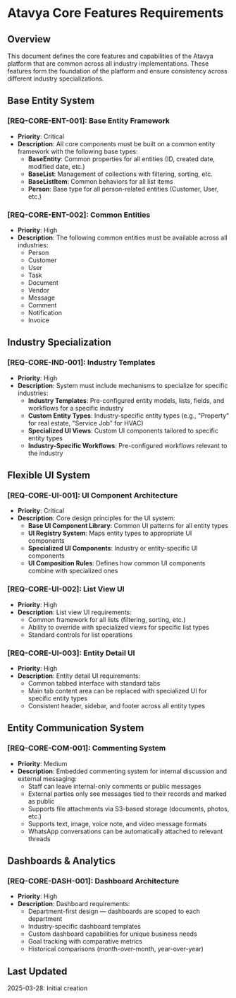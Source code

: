 # Atavya Core Features Requirements

## Overview

This document defines the core features and capabilities of the Atavya platform that are common across all industry implementations. These features form the foundation of the platform and ensure consistency across different industry specializations.

## Base Entity System

### [REQ-CORE-ENT-001]: Base Entity Framework
- **Priority**: Critical
- **Description**: All core components must be built on a common entity framework with the following base types:
  - **BaseEntity**: Common properties for all entities (ID, created date, modified date, etc.)
  - **BaseList**: Management of collections with filtering, sorting, etc.
  - **BaseListItem**: Common behaviors for all list items
  - **Person**: Base type for all person-related entities (Customer, User, etc.)

### [REQ-CORE-ENT-002]: Common Entities
- **Priority**: High
- **Description**: The following common entities must be available across all industries:
  - Person
  - Customer
  - User
  - Task
  - Document
  - Vendor
  - Message
  - Comment
  - Notification
  - Invoice

## Industry Specialization

### [REQ-CORE-IND-001]: Industry Templates
- **Priority**: High
- **Description**: System must include mechanisms to specialize for specific industries:
  - **Industry Templates**: Pre-configured entity models, lists, fields, and workflows for a specific industry
  - **Custom Entity Types**: Industry-specific entity types (e.g., "Property" for real estate, "Service Job" for HVAC)
  - **Specialized UI Views**: Custom UI components tailored to specific entity types
  - **Industry-Specific Workflows**: Pre-configured workflows relevant to the industry

## Flexible UI System

### [REQ-CORE-UI-001]: UI Component Architecture
- **Priority**: Critical
- **Description**: Core design principles for the UI system:
  - **Base UI Component Library**: Common UI patterns for all entity types
  - **UI Registry System**: Maps entity types to appropriate UI components
  - **Specialized UI Components**: Industry or entity-specific UI components
  - **UI Composition Rules**: Defines how common UI components combine with specialized ones

### [REQ-CORE-UI-002]: List View UI
- **Priority**: High
- **Description**: List view UI requirements:
  - Common framework for all lists (filtering, sorting, etc.)
  - Ability to override with specialized views for specific list types
  - Standard controls for list operations

### [REQ-CORE-UI-003]: Entity Detail UI
- **Priority**: High
- **Description**: Entity detail UI requirements:
  - Common tabbed interface with standard tabs
  - Main tab content area can be replaced with specialized UI for specific entity types
  - Consistent header, sidebar, and footer across all entity types

## Entity Communication System

### [REQ-CORE-COM-001]: Commenting System
- **Priority**: Medium
- **Description**: Embedded commenting system for internal discussion and external messaging:
  - Staff can leave internal-only comments or public messages
  - External parties only see messages tied to their records and marked as public
  - Supports file attachments via S3-based storage (documents, photos, etc.)
  - Supports text, image, voice note, and video message formats
  - WhatsApp conversations can be automatically attached to relevant threads

## Dashboards & Analytics

### [REQ-CORE-DASH-001]: Dashboard Architecture
- **Priority**: High
- **Description**: Dashboard requirements:
  - Department-first design — dashboards are scoped to each department
  - Industry-specific dashboard templates
  - Custom dashboard capabilities for unique business needs
  - Goal tracking with comparative metrics
  - Historical comparisons (month-over-month, year-over-year)

## Last Updated

2025-03-28: Initial creation
